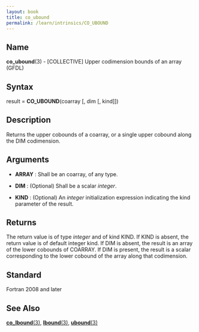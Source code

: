 ```yaml
---
layout: book
title: co_ubound
permalink: /learn/intrinsics/CO_UBOUND
---
```

## __Name__

__co\_ubound__(3) - \[COLLECTIVE\] Upper codimension bounds of an array
(GFDL)

## __Syntax__

result = __CO\_UBOUND__(coarray \[, dim \[, kind\]\])

## __Description__

Returns the upper cobounds of a coarray, or a single upper cobound along
the DIM codimension.

## __Arguments__

  - __ARRAY__
    : Shall be an coarray, of any type.

  - __DIM__
    : (Optional) Shall be a scalar _integer_.

  - __KIND__
    : (Optional) An _integer_ initialization expression indicating the kind
    parameter of the result.

## __Returns__

The return value is of type _integer_ and of kind KIND. If KIND is absent,
the return value is of default integer kind. If DIM is absent, the
result is an array of the lower cobounds of COARRAY. If DIM is present,
the result is a scalar corresponding to the lower cobound of the array
along that codimension.

## __Standard__

Fortran 2008 and later

## __See Also__

[__co\_lbound__(3)](CO_LBOUND),
[__lbound__(3)](LBOUND),
[__ubound__(3)](UBOUND)
